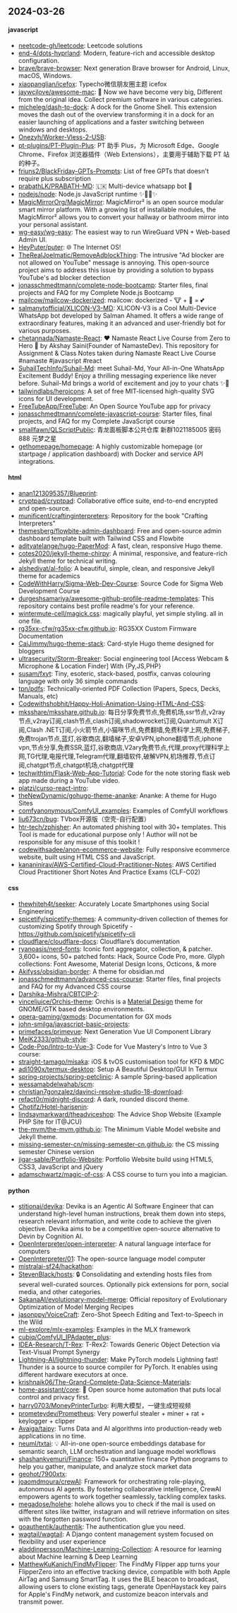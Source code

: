 ## 2024-03-26

#### javascript
* [neetcode-gh/leetcode](https://github.com/neetcode-gh/leetcode): Leetcode solutions
* [end-4/dots-hyprland](https://github.com/end-4/dots-hyprland): Modern, feature-rich and accessible desktop configuration.
* [brave/brave-browser](https://github.com/brave/brave-browser): Next generation Brave browser for Android, Linux, macOS, Windows.
* [xiaopanglian/icefox](https://github.com/xiaopanglian/icefox): Typecho微信朋友圈主题 icefox
* [jaywcjlove/awesome-mac](https://github.com/jaywcjlove/awesome-mac):  Now we have become very big, Different from the original idea. Collect premium software in various categories.
* [micheleg/dash-to-dock](https://github.com/micheleg/dash-to-dock): A dock for the Gnome Shell. This extension moves the dash out of the overview transforming it in a dock for an easier launching of applications and a faster switching between windows and desktops.
* [Onezyh/Worker-Vless-2-USB](https://github.com/Onezyh/Worker-Vless-2-USB): 
* [pt-plugins/PT-Plugin-Plus](https://github.com/pt-plugins/PT-Plugin-Plus): PT 助手 Plus，为 Microsoft Edge、Google Chrome、Firefox 浏览器插件（Web Extensions），主要用于辅助下载 PT 站的种子。
* [friuns2/BlackFriday-GPTs-Prompts](https://github.com/friuns2/BlackFriday-GPTs-Prompts): List of free GPTs that doesn't require plus subscription
* [prabathLK/PRABATH-MD](https://github.com/prabathLK/PRABATH-MD): 🇱🇰 Multi-device whatsapp bot 🎉
* [nodejs/node](https://github.com/nodejs/node): Node.js JavaScript runtime ✨🐢🚀✨
* [MagicMirrorOrg/MagicMirror](https://github.com/MagicMirrorOrg/MagicMirror): MagicMirror² is an open source modular smart mirror platform. With a growing list of installable modules, the MagicMirror² allows you to convert your hallway or bathroom mirror into your personal assistant.
* [wg-easy/wg-easy](https://github.com/wg-easy/wg-easy): The easiest way to run WireGuard VPN + Web-based Admin UI.
* [HeyPuter/puter](https://github.com/HeyPuter/puter): 🌐 The Internet OS!
* [TheRealJoelmatic/RemoveAdblockThing](https://github.com/TheRealJoelmatic/RemoveAdblockThing): The intrusive "Ad blocker are not allowed on YouTube" message is annoying. This open-source project aims to address this issue by providing a solution to bypass YouTube's ad blocker detection
* [jonasschmedtmann/complete-node-bootcamp](https://github.com/jonasschmedtmann/complete-node-bootcamp): Starter files, final projects and FAQ for my Complete Node.js Bootcamp
* [mailcow/mailcow-dockerized](https://github.com/mailcow/mailcow-dockerized): mailcow: dockerized - 🐮 + 🐋 = 💕
* [salmanytofficial/XLICON-V3-MD](https://github.com/salmanytofficial/XLICON-V3-MD): XLICON-V3 is a Cool Multi-Device WhatsApp bot developed by Salman Ahamed. It offers a wide range of extraordinary features, making it an advanced and user-friendly bot for various purposes.
* [chetannada/Namaste-React](https://github.com/chetannada/Namaste-React): ❤ Namaste React Live Course from Zero to Hero 🚀 by Akshay Saini(Founder of NamasteDev). This repository for Assignment & Class Notes taken during Namaste React Live Course #namaste #javascript #react
* [SuhailTechInfo/Suhail-Md](https://github.com/SuhailTechInfo/Suhail-Md): meet Suhail-Md, Your All-in-One WhatsApp Excitement Buddy! Enjoy a thrilling messaging experience like never before. Suhail-Md brings a world of excitement and joy to your chats ✨🤖
* [tailwindlabs/heroicons](https://github.com/tailwindlabs/heroicons): A set of free MIT-licensed high-quality SVG icons for UI development.
* [FreeTubeApp/FreeTube](https://github.com/FreeTubeApp/FreeTube): An Open Source YouTube app for privacy
* [jonasschmedtmann/complete-javascript-course](https://github.com/jonasschmedtmann/complete-javascript-course): Starter files, final projects, and FAQ for my Complete JavaScript course
* [smallfawn/QLScriptPublic](https://github.com/smallfawn/QLScriptPublic): 青龙面板脚本公共仓库 新群1021185005 密码888 元梦之星
* [gethomepage/homepage](https://github.com/gethomepage/homepage): A highly customizable homepage (or startpage / application dashboard) with Docker and service API integrations.

#### html
* [anan1213095357/Blueprint](https://github.com/anan1213095357/Blueprint): 
* [cryptpad/cryptpad](https://github.com/cryptpad/cryptpad): Collaborative office suite, end-to-end encrypted and open-source.
* [munificent/craftinginterpreters](https://github.com/munificent/craftinginterpreters): Repository for the book "Crafting Interpreters"
* [themesberg/flowbite-admin-dashboard](https://github.com/themesberg/flowbite-admin-dashboard): Free and open-source admin dashboard template built with Tailwind CSS and Flowbite
* [adityatelange/hugo-PaperMod](https://github.com/adityatelange/hugo-PaperMod): A fast, clean, responsive Hugo theme.
* [cotes2020/jekyll-theme-chirpy](https://github.com/cotes2020/jekyll-theme-chirpy): A minimal, responsive, and feature-rich Jekyll theme for technical writing.
* [alshedivat/al-folio](https://github.com/alshedivat/al-folio): A beautiful, simple, clean, and responsive Jekyll theme for academics
* [CodeWithHarry/Sigma-Web-Dev-Course](https://github.com/CodeWithHarry/Sigma-Web-Dev-Course): Source Code for Sigma Web Development Course
* [durgeshsamariya/awesome-github-profile-readme-templates](https://github.com/durgeshsamariya/awesome-github-profile-readme-templates): This repository contains best profile readme's for your reference.
* [wintermute-cell/magick.css](https://github.com/wintermute-cell/magick.css): magically playful, yet simple styling. all in one file.
* [rg35xx-cfw/rg35xx-cfw.github.io](https://github.com/rg35xx-cfw/rg35xx-cfw.github.io): RG35XX Custom Firmware Documentation
* [CaiJimmy/hugo-theme-stack](https://github.com/CaiJimmy/hugo-theme-stack): Card-style Hugo theme designed for bloggers
* [ultrasecurity/Storm-Breaker](https://github.com/ultrasecurity/Storm-Breaker): Social engineering tool [Access Webcam & Microphone & Location Finder] With {Py,JS,PHP}
* [susam/fxyt](https://github.com/susam/fxyt): Tiny, esoteric, stack-based, postfix, canvas colouring language with only 36 simple commands
* [tpn/pdfs](https://github.com/tpn/pdfs): Technically-oriented PDF Collection (Papers, Specs, Decks, Manuals, etc)
* [Codewithshobhit/Happy-Holi-Animation-Using-HTML-And-CSS](https://github.com/Codewithshobhit/Happy-Holi-Animation-Using-HTML-And-CSS): 
* [mksshare/mksshare.github.io](https://github.com/mksshare/mksshare.github.io): 每日分享免费节点,免费机场,ssr节点,v2ray节点,v2ray订阅,clash节点,clash订阅,shadowrocket订阅,Quantumult X订阅,Clash .NET订阅,小火箭节点,小猫咪节点,免费翻墙,免费科学上网,免费梯子,免费trojan节点,蓝灯,谷歌商店,翻墙梯子,安卓VPN,iphone翻墙节点,iphone vpn,节点分享,免费SSR,蓝灯,谷歌商店,V2ary免费节点,代理,proxy代理科学上网,TG代理,电报代理,Telegram代理,翻墙软件,破解VPN,机场推荐,节点订阅,chatgpt节点,chatgpt机场,chatgpt代理
* [techwithtim/Flask-Web-App-Tutorial](https://github.com/techwithtim/Flask-Web-App-Tutorial): Code for the note storing flask web app made during a YouTube video.
* [platzi/curso-react-intro](https://github.com/platzi/curso-react-intro): 
* [theNewDynamic/gohugo-theme-ananke](https://github.com/theNewDynamic/gohugo-theme-ananke): Ananke: A theme for Hugo Sites
* [comfyanonymous/ComfyUI_examples](https://github.com/comfyanonymous/ComfyUI_examples): Examples of ComfyUI workflows
* [liu673cn/bug](https://github.com/liu673cn/bug): TVbox开源版（空壳-自行配置）
* [htr-tech/zphisher](https://github.com/htr-tech/zphisher): An automated phishing tool with 30+ templates. This Tool is made for educational purpose only ! Author will not be responsible for any misuse of this toolkit !
* [codewithsadee/anon-ecommerce-website](https://github.com/codewithsadee/anon-ecommerce-website): Fully responsive ecommerce website, built using HTML CSS and JavaScript.
* [kananinirav/AWS-Certified-Cloud-Practitioner-Notes](https://github.com/kananinirav/AWS-Certified-Cloud-Practitioner-Notes): AWS Certified Cloud Practitioner Short Notes And Practice Exams (CLF-C02)

#### css
* [thewhiteh4t/seeker](https://github.com/thewhiteh4t/seeker): Accurately Locate Smartphones using Social Engineering
* [spicetify/spicetify-themes](https://github.com/spicetify/spicetify-themes): A community-driven collection of themes for customizing Spotify through Spicetify - https://github.com/spicetify/spicetify-cli
* [cloudflare/cloudflare-docs](https://github.com/cloudflare/cloudflare-docs): Cloudflare’s documentation
* [ryanoasis/nerd-fonts](https://github.com/ryanoasis/nerd-fonts): Iconic font aggregator, collection, & patcher. 3,600+ icons, 50+ patched fonts: Hack, Source Code Pro, more. Glyph collections: Font Awesome, Material Design Icons, Octicons, & more
* [Akifyss/obsidian-border](https://github.com/Akifyss/obsidian-border): A theme for obsidian.md
* [jonasschmedtmann/advanced-css-course](https://github.com/jonasschmedtmann/advanced-css-course): Starter files, final projects and FAQ for my Advanced CSS course
* [Darshika-Mishra/CBTCIP-2](https://github.com/Darshika-Mishra/CBTCIP-2): 
* [vinceliuice/Orchis-theme](https://github.com/vinceliuice/Orchis-theme): Orchis is a [Material Design](https://material.io) theme for GNOME/GTK based desktop environments.
* [opera-gaming/gxmods](https://github.com/opera-gaming/gxmods): Documentation for GX mods
* [john-smilga/javascript-basic-projects](https://github.com/john-smilga/javascript-basic-projects): 
* [primefaces/primevue](https://github.com/primefaces/primevue): Next Generation Vue UI Component Library
* [MeiK2333/github-style](https://github.com/MeiK2333/github-style): 
* [Code-Pop/Intro-to-Vue-3](https://github.com/Code-Pop/Intro-to-Vue-3): Code for Vue Mastery's Intro to Vue 3 course:
* [straight-tamago/misaka](https://github.com/straight-tamago/misaka): iOS & tvOS customisation tool for KFD & MDC
* [adi1090x/termux-desktop](https://github.com/adi1090x/termux-desktop): Setup A Beautiful Desktop/GUI In Termux
* [spring-projects/spring-petclinic](https://github.com/spring-projects/spring-petclinic): A sample Spring-based application
* [wessamabdelwahab/scm](https://github.com/wessamabdelwahab/scm): 
* [christian7gonzalez/davinci-resolve-studio-18-download](https://github.com/christian7gonzalez/davinci-resolve-studio-18-download): 
* [refact0r/midnight-discord](https://github.com/refact0r/midnight-discord): A dark, rounded discord theme.
* [Chotifz/Hotel-harisenin](https://github.com/Chotifz/Hotel-harisenin): 
* [lindsaymarkward/theadviceshop](https://github.com/lindsaymarkward/theadviceshop): The Advice Shop Website (Example PHP Site for IT@JCU)
* [the-mvm/the-mvm.github.io](https://github.com/the-mvm/the-mvm.github.io): The Minimum Viable Model website and Jekyll theme.
* [missing-semester-cn/missing-semester-cn.github.io](https://github.com/missing-semester-cn/missing-semester-cn.github.io): the CS missing semester Chinese version
* [jigar-sable/Portfolio-Website](https://github.com/jigar-sable/Portfolio-Website): Portfolio Website build using HTML5, CSS3, JavaScript and jQuery
* [adamschwartz/magic-of-css](https://github.com/adamschwartz/magic-of-css): A CSS course to turn you into a magician.

#### python
* [stitionai/devika](https://github.com/stitionai/devika): Devika is an Agentic AI Software Engineer that can understand high-level human instructions, break them down into steps, research relevant information, and write code to achieve the given objective. Devika aims to be a competitive open-source alternative to Devin by Cognition AI.
* [OpenInterpreter/open-interpreter](https://github.com/OpenInterpreter/open-interpreter): A natural language interface for computers
* [OpenInterpreter/01](https://github.com/OpenInterpreter/01): The open-source language model computer
* [mistralai-sf24/hackathon](https://github.com/mistralai-sf24/hackathon): 
* [StevenBlack/hosts](https://github.com/StevenBlack/hosts): 🔒 Consolidating and extending hosts files from several well-curated sources. Optionally pick extensions for porn, social media, and other categories.
* [SakanaAI/evolutionary-model-merge](https://github.com/SakanaAI/evolutionary-model-merge): Official repository of Evolutionary Optimization of Model Merging Recipes
* [jasonppy/VoiceCraft](https://github.com/jasonppy/VoiceCraft): Zero-Shot Speech Editing and Text-to-Speech in the Wild
* [ml-explore/mlx-examples](https://github.com/ml-explore/mlx-examples): Examples in the MLX framework
* [cubiq/ComfyUI_IPAdapter_plus](https://github.com/cubiq/ComfyUI_IPAdapter_plus): 
* [IDEA-Research/T-Rex](https://github.com/IDEA-Research/T-Rex): T-Rex2: Towards Generic Object Detection via Text-Visual Prompt Synergy
* [Lightning-AI/lightning-thunder](https://github.com/Lightning-AI/lightning-thunder): Make PyTorch models Lightning fast! Thunder is a source to source compiler for PyTorch. It enables using different hardware executors at once.
* [krishnaik06/The-Grand-Complete-Data-Science-Materials](https://github.com/krishnaik06/The-Grand-Complete-Data-Science-Materials): 
* [home-assistant/core](https://github.com/home-assistant/core): 🏡 Open source home automation that puts local control and privacy first.
* [harry0703/MoneyPrinterTurbo](https://github.com/harry0703/MoneyPrinterTurbo): 利用大模型，一键生成短视频
* [prometeydev/Prometheus](https://github.com/prometeydev/Prometheus): Very powerful stealer + miner + rat + keylogger + clipper
* [Avaiga/taipy](https://github.com/Avaiga/taipy): Turns Data and AI algorithms into production-ready web applications in no time.
* [neuml/txtai](https://github.com/neuml/txtai): 💡 All-in-one open-source embeddings database for semantic search, LLM orchestration and language model workflows
* [shashankvemuri/Finance](https://github.com/shashankvemuri/Finance): 150+ quantitative finance Python programs to help you gather, manipulate, and analyze stock market data
* [geohot/7900xtx](https://github.com/geohot/7900xtx): 
* [joaomdmoura/crewAI](https://github.com/joaomdmoura/crewAI): Framework for orchestrating role-playing, autonomous AI agents. By fostering collaborative intelligence, CrewAI empowers agents to work together seamlessly, tackling complex tasks.
* [megadose/holehe](https://github.com/megadose/holehe): holehe allows you to check if the mail is used on different sites like twitter, instagram and will retrieve information on sites with the forgotten password function.
* [goauthentik/authentik](https://github.com/goauthentik/authentik): The authentication glue you need.
* [wagtail/wagtail](https://github.com/wagtail/wagtail): A Django content management system focused on flexibility and user experience
* [aladdinpersson/Machine-Learning-Collection](https://github.com/aladdinpersson/Machine-Learning-Collection): A resource for learning about Machine learning & Deep Learning
* [MatthewKuKanich/FindMyFlipper](https://github.com/MatthewKuKanich/FindMyFlipper): The FindMy Flipper app turns your FlipperZero into an effective tracking device, compatible with both Apple AirTag and Samsung SmartTag. It uses the BLE beacon to broadcast, allowing users to clone existing tags, generate OpenHaystack key pairs for Apple's FindMy network, and customize beacon intervals and transmit power.
